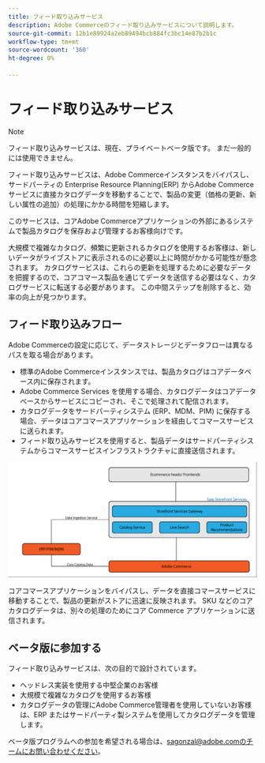 ```yaml
---
title: フィード取り込みサービス
description: Adobe Commerceのフィード取り込みサービスについて説明します。
source-git-commit: 12b1e89924a2eb89494bcb884fc3bc14e87b2b1c
workflow-type: tm+mt
source-wordcount: '360'
ht-degree: 0%

---
```



# フィード取り込みサービス

>[!NOTE]
>
>フィード取り込みサービスは、現在、プライベートベータ版です。 まだ一般的には使用できません。

フィード取り込みサービスは、Adobe Commerceインスタンスをバイパスし、サードパーティの Enterprise Resource Planning(ERP) からAdobe Commerceサービスに直接カタログデータを移動することで、製品の変更（価格の更新、新しい属性の追加）の処理にかかる時間を短縮します。

このサービスは、コアAdobe Commerceアプリケーションの外部にあるシステムで製品カタログを保存および管理するお客様向けです。

大規模で複雑なカタログ、頻繁に更新されるカタログを使用するお客様は、新しいデータがライブストアに表示されるのに必要以上に時間がかかる可能性が懸念されます。 カタログサービスは、これらの更新を処理するために必要なデータを把握するので、コアコマース製品を通じてデータを送信する必要はなく、カタログサービスに転送する必要があります。 この中間ステップを削除すると、効率の向上が見つかります。

## フィード取り込みフロー

Adobe Commerceの設定に応じて、データストレージとデータフローは異なるパスを取る場合があります。

* 標準のAdobe Commerceインスタンスでは、製品カタログはコアデータベース内に保存されます。
* Adobe Commerce Services を使用する場合、カタログデータはコアデータベースからサービスにコピーされ、そこで処理されて配信されます。
* カタログデータをサードパーティシステム (ERP、MDM、PIM) に保存する場合、データはコアコマースアプリケーションを経由してコマースサービスに送られます。
* フィード取り込みサービスを使用すると、製品データはサードパーティシステムからコマースサービスインフラストラクチャに直接送信されます。

![フィード取り込みサービス](assets/feed-ingestion.png)

コアコマースアプリケーションをバイパスし、データを直接コマースサービスに移動することで、製品の更新がストアに迅速に反映されます。 SKU などのコアカタログデータは、別々の処理のためにコア Commerce アプリケーションに送信されます。

## ベータ版に参加する

フィード取り込みサービスは、次の目的で設計されています。

* ヘッドレス実装を使用する中堅企業のお客様
* 大規模で複雑なカタログを使用するお客様
* カタログデータの管理にAdobe Commerce管理者を使用していないお客様は、ERP またはサードパーティ製システムを使用してカタログデータを管理します。

ベータ版プログラムへの参加を希望される場合は、sagonzal@adobe.comのチームにお問い合わせください。
